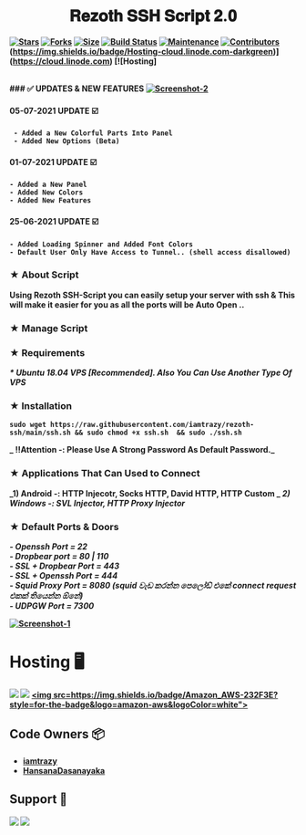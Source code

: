 <center><h1>𝐑𝐞𝐳𝐨𝐭𝐡 𝐒𝐒𝐇 𝐒𝐜𝐫𝐢𝐩𝐭 𝟐.𝟎<b> </h1></center>

[![Stars](https://img.shields.io/github/stars/iamtrazy/rezoth-ssh?style=flat&color=blue)](https://github.com/iamtrazy/rezoth-ssh) [![Forks](https://img.shields.io/github/forks/iamtrazy/rezoth-ssh?style=flat&color=blue)](https://github.com/iamtrazy/rezoth-ssh/fork) [![Size](https://img.shields.io/github/repo-size/imatrazy/rezoth-ssh?style=flat&color=green)](https://github.com/iamtrazy/rezoth-ssh) [![Build Status](https://travis-ci.org/iamtrazy/rezoth-ssh.svg?branch=master)](https://github.com/iamtrazy/rezoth-ssh) [![Maintenance](https://img.shields.io/badge/Maintained%3F-yes-green.svg)](https://github.com/iamtrazy/rezoth-ssh/graphs/commit-activity) [![Contributors](https://img.shields.io/github/contributors/iamtrazy/rezoth-ssh?style=flat&color=red)](https://github.com/iamtrazy/rezoth-ssh/graphs/contributors)
(https://img.shields.io/badge/Hosting-cloud.linode.com-darkgreen)](https://cloud.linode.com) [![Hosting]
 
 <br />
### ✅ UPDATES & NEW FEATURES
<a href="https://github.com/iamtrazy/rezoth-ssh"><img src="https://i.ibb.co/XSHtYQm/Screenshot-2.png" alt="Screenshot-2" border="0"></a> 
 
#### 05-07-2021 UPDATE ☑️
```
 - Added a New Colorful Parts Into Panel 
 - Added New Options (Beta)
```
 
#### 01-07-2021 UPDATE ☑️
 ```
 - Added a New Panel
 - Added New Colors
 - Added New Features 
 ```

#### 25-06-2021 UPDATE ☑️
 ```
 - Added Loading Spinner and Added Font Colors
 - Default User Only Have Access to Tunnel.. (shell access disallowed) 
 ```
   
   
### ★ About Script   
Using Rezoth SSH-Script you can easily setup your server with ssh & This will make it easier for you as all the ports will be Auto Open ..

### ★ Manage Script

### ★ Requirements

_* Ubuntu 18.04 VPS [Recommended]. Also You Can Use Another Type Of VPS_<br>

### ★ Installation

``` sudo wget https://raw.githubusercontent.com/iamtrazy/rezoth-ssh/main/ssh.sh && sudo chmod +x ssh.sh  && sudo ./ssh.sh ```

_ ‼️Attention -: Please Use A Strong Password As Default Password._

### ★ Applications That Can Used to Connect

_1) Android -: HTTP Injecotr, Socks HTTP, David HTTP, HTTP Custom _
_2) Windows -: SVL Injector, HTTP Proxy Injector_  

### ★ Default Ports & Doors
_- Openssh Port = 22_<br>
_- Dropbear port   =  80 | 110_<br>
_- SSL + Dropbear Port  =  443_<br>
_- SSL + Openssh Port  =  444_<br>
_- Squid Proxy Port  =  8080 (squid වැඩ කරන්න පෙලෝඩ් එකේ connect request එකක් තියෙන්න ඕනේ)_<br>
_- UDPGW Port  =  7300_<br>

<a href="https://github.com/iamtrazy/rezoth-ssh"><img src="https://i.ibb.co/qpvCqQR/Screenshot-4.png" alt="Screenshot-1" border="0"></a>
# Hosting 🖥
 <a href="https://digitalocean.com"><img src="https://img.shields.io/badge/Digital_Ocean-0080FF?style=for-the-badge&logo=DigitalOcean&logoColor=white"></a> <a href="https://azure.microsoft.com"><img src="https://img.shields.io/badge/microsoft%20azure-0089D6?style=for-the-badge&logo=microsoft-azure&logoColor=white"></a>
<a href="https://aws.amazon.com/"><img src=https://img.shields.io/badge/Amazon_AWS-232F3E?style=for-the-badge&logo=amazon-aws&logoColor=white"></a>


 
 
## Code Owners 📦
* [iamtrazy](https://github.com/imatrazy)
* [HansanaDasanayaka](https://github.com/HansanaDasanayaka)
 
 ## Support 👊
<a href="https://t.me/Rezoth"><img src="https://img.shields.io/badge/Join-Telegram%20Channel-red.svg?logo=Telegram"></a>
<a href="https://t.me/rezoth_tm"><img src="https://img.shields.io/badge/Join-Telegram%20Group-blue.svg?logo=telegram"></a>

